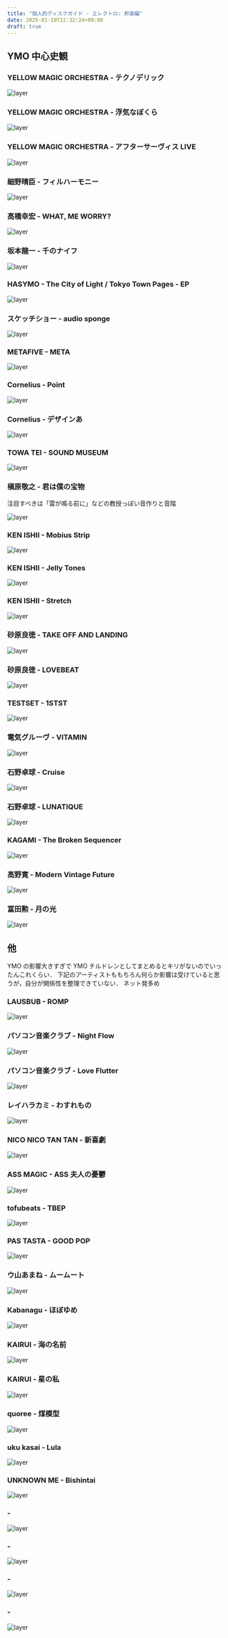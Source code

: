 ```yaml
---
title: "個人的ディスクガイド - エレクトロ: 邦楽編"
date: 2025-01-10T22:32:24+09:00
draft: true
---
```


## YMO 中心史観

### YELLOW MAGIC ORCHESTRA - テクノデリック

![layer](https://is1-ssl.mzstatic.com/image/thumb/Music114/v4/93/77/d3/9377d39b-6696-7f2e-3913-f7b9c5bda83b/jacket_MHXX03059B00Z_550.jpg/316x316bf.webp)

### YELLOW MAGIC ORCHESTRA - 浮気なぼくら

![layer](https://is1-ssl.mzstatic.com/image/thumb/Music124/v4/25/a8/ad/25a8adbe-6d9d-1e29-a665-fc1ed3af78a2/jacket_MHXX03108B00Z_550.jpg/316x316bf.webp)

### YELLOW MAGIC ORCHESTRA - アフターサーヴィス LIVE

![layer](https://is1-ssl.mzstatic.com/image/thumb/Music124/v4/35/4c/0f/354c0fad-3236-8748-8742-508aad8b82d6/jacket_MHXX01088B00Z_550.jpg/316x316bf.webp)

### 細野晴臣 - フィルハーモニー

![layer](https://is1-ssl.mzstatic.com/image/thumb/Video221/v4/fb/aa/9a/fbaa9a1a-abb8-d8f3-81fa-fd97abab8995/Job1409f71e-fa17-472e-bb9f-820e42dd5574-171332092-PreviewImage_preview_image_nonvideo_sdr-Time1720196636579.png/316x316bb.webp)

### 高橋幸宏 - WHAT, ME WORRY?

![layer](https://is1-ssl.mzstatic.com/image/thumb/Music124/v4/ac/2d/f7/ac2df710-4282-69c8-b4a5-b14ce517cee6/jacket_MHCL00514B00Z_550.jpg/316x316bf.webp)

### 坂本龍一 - 千のナイフ

![layer](https://is1-ssl.mzstatic.com/image/thumb/Music/a0/aa/05/mzi.ftblebna.jpg/316x316bf.webp)

### HASYMO - The City of Light / Tokyo Town Pages - EP

![layer](https://is1-ssl.mzstatic.com/image/thumb/Music/7c/51/8d/mzi.jyvoegsh.jpg/316x316bb.webp)

### スケッチショー - audio sponge 

![layer](https://is1-ssl.mzstatic.com/image/thumb/Music125/v4/f5/ee/10/f5ee1042-9eb6-5789-d188-9872b92b350c/ANTCD-A0000005259.jpg/316x316bb.webp)

### METAFIVE - META 

![layer](https://is1-ssl.mzstatic.com/image/thumb/Music124/v4/ed/73/b4/ed73b4a9-be36-f92c-d6a5-56627a271eaf/825646491445.jpg/316x316bb.webp)

### Cornelius - Point 

![layer](https://is1-ssl.mzstatic.com/image/thumb/Music123/v4/7a/d6/0c/7ad60c65-ead2-0786-2fb0-729c3e27a2f1/190295381745.jpg/316x316bf.webp)

### Cornelius - デザインあ 

![layer](https://is1-ssl.mzstatic.com/image/thumb/Music/v4/c7/28/98/c72898fa-a6e5-e045-946c-808469f56250/825646475803.jpg/316x316bf.webp)

### TOWA TEI - SOUND MUSEUM

![layer](https://is1-ssl.mzstatic.com/image/thumb/Music124/v4/97/23/cd/9723cdf3-b45f-a9d3-fefd-8ece279867a6/825646217878.jpg/316x316bb.webp)

### 槇原敬之 - 君は僕の宝物

注目すべきは「雷が鳴る前に」などの教授っぽい音作りと音階

![layer](https://is1-ssl.mzstatic.com/image/thumb/Music124/v4/7d/33/dd/7d33dd5f-e6b1-ea6c-1071-dfae7246fac7/mzi.gvjjeyuj.jpg/316x316bf.webp)

### KEN ISHII - Mobius Strip

![layer](https://is1-ssl.mzstatic.com/image/thumb/Music123/v4/2d/a4/db/2da4dbb4-f451-ca55-23f6-185aeaf25088/4571374916236_cover.jpg/316x316bf.webp)

### KEN ISHII - Jelly Tones

![layer](https://is1-ssl.mzstatic.com/image/thumb/Music124/v4/cf/23/71/cf237185-2f58-9953-2ab0-46b41856488f/cover.jpg/316x316bf.webp)

### KEN ISHII - Stretch 

![layer](https://is1-ssl.mzstatic.com/image/thumb/Music60/v4/bd/0c/93/bd0c939f-299c-8ad4-c966-1bbf6409c978/cover.jpg/316x316bf.webp)

### 砂原良徳 - TAKE OFF AND LANDING

![layer](https://is1-ssl.mzstatic.com/image/thumb/Music124/v4/ca/08/a2/ca08a21c-16cd-096d-f263-580fdef643f9/jacket_KSC200205B00Z_550.jpg/316x316bf.webp)

### 砂原良徳 - LOVEBEAT

![layer](https://is1-ssl.mzstatic.com/image/thumb/Music124/v4/d3/a3/14/d3a314ad-04f6-c141-a531-ef80b8db795f/jacket_KSC200387B00Z_550.jpg/316x316bf.webp)

### TESTSET - 1STST

![layer](https://is1-ssl.mzstatic.com/image/thumb/Music116/v4/69/bb/e9/69bbe962-8340-17c0-cba8-6382d4e99b07/5054197708763.jpg/316x316bf.webp)

### 電気グルーヴ - VITAMIN

![layer](https://is1-ssl.mzstatic.com/image/thumb/Music114/v4/e2/60/08/e260084a-3cc2-2d34-debf-acf3b6e72ddc/jacket_KSC200066B00Z_550.jpg/316x316bf.webp)

### 石野卓球 - Cruise

![layer](https://is1-ssl.mzstatic.com/image/thumb/Music124/v4/78/31/59/78315939-d8df-a9b6-24b3-8866b0d86e2c/cover.jpg/316x316bf.webp)

### 石野卓球 - LUNATIQUE

![layer](https://is1-ssl.mzstatic.com/image/thumb/Music115/v4/32/6b/0b/326b0b02-556e-9f11-f220-ee97c105dc58/jacket_KSCL02765B00Z_550.jpg/316x316bf.webp)

### KAGAMI - The Broken Sequencer

![layer](https://is1-ssl.mzstatic.com/image/thumb/Music/a4/e4/8a/mzi.nzhoezwl.jpg/316x316bf.webp)

### 高野寛 - Modern Vintage Future

![layer](https://is1-ssl.mzstatic.com/image/thumb/Music211/v4/ed/64/8b/ed648b59-8acd-9c04-544e-b9b95e876688/4571374922299_cover.jpg/316x316bb.webp)

### 冨田勲 - 月の光

![layer](https://is1-ssl.mzstatic.com/image/thumb/Music124/v4/ac/99/1d/ac991dd3-40c5-e2e4-13c4-3248f990558b/COGQ_59.jpg/316x316bb.webp)

## 他

YMO の影響大きすぎで YMO チルドレンとしてまとめるとキリがないのでいったんこれくらい．
下記のアーティストももちろん何らか影響は受けていると思うが，自分が関係性を整理できていない．
ネット発多め

### LAUSBUB - ROMP

![layer](https://is1-ssl.mzstatic.com/image/thumb/Music221/v4/96/f5/b5/96f5b584-af3b-08a6-0201-794f2a814c38/VEATP-42946.jpg/316x316bf.webp)

### パソコン音楽クラブ - Night Flow

![layer](https://is1-ssl.mzstatic.com/image/thumb/Music124/v4/44/3e/75/443e757f-96df-01b4-83bc-1b09a20a24ea/PSCM002_new.jpg/316x316bf.webp)

### パソコン音楽クラブ - Love Flutter

![layer](https://is1-ssl.mzstatic.com/image/thumb/Music221/v4/61/b6/2e/61b62e52-f140-8832-d147-4c1be153bae0/4580789654114.png/316x316bf.webp)

### レイハラカミ - わすれもの

![layer](https://is1-ssl.mzstatic.com/image/thumb/Music62/v4/51/bb/93/51bb93c6-3902-e45a-6a6f-7a7ecb8f4ca2/RINC11_2500.jpg/316x316bf.webp)

### NICO NICO TAN TAN - 新喜劇

![layer](https://is1-ssl.mzstatic.com/image/thumb/Music211/v4/99/03/27/990327c4-9487-edab-2d72-3c13e7577c5b/VICL-65979.jpg/296x296bb.webp)

### ASS MAGIC - ASS 夫人の憂鬱

![layer](https://is1-ssl.mzstatic.com/image/thumb/Music126/v4/04/c0/1b/04c01b26-b0a9-bf44-4691-73c732037bff/bigup13672905.jpg/296x296bb.webp)

### tofubeats - TBEP

![layer](https://is1-ssl.mzstatic.com/image/thumb/Music123/v4/07/70/65/077065ab-97e5-1f7b-6511-271ab300cb47/190295255008.jpg/296x296bb.webp)

### PAS TASTA - GOOD POP

![layer](https://is1-ssl.mzstatic.com/image/thumb/Music116/v4/2d/93/9b/2d939b6a-3177-dcea-86ad-6724c4000396/859759315268_cover.jpg/296x296bb.webp)

### ウ山あまね - ムームート

![layer](https://is1-ssl.mzstatic.com/image/thumb/Music112/v4/20/3d/37/203d3750-2114-d084-1694-6be8d5e9eccb/5054197329456.jpg/296x296bb.webp)

### Kabanagu - ほぼゆめ

![layer](https://is1-ssl.mzstatic.com/image/thumb/Music122/v4/56/21/d7/5621d746-c617-1241-519f-ae65e02b13c8/859758334758_cover.jpg/296x296bb.webp)

### KAIRUI - 海の名前

![layer](https://is1-ssl.mzstatic.com/image/thumb/Music122/v4/7a/98/0f/7a980fa2-5f93-39c9-eec3-8bd9df380325/859758061470_cover.jpg/296x296bb.webp)

### KAIRUI - 星の私

![layer](https://is1-ssl.mzstatic.com/image/thumb/Music221/v4/1d/ac/e8/1dace80a-f7ae-773a-7311-d19ffd29296d/4571640749896_cover.jpg/296x296bb.webp)

### quoree - 煤模型

![layer](https://is1-ssl.mzstatic.com/image/thumb/Music112/v4/6f/ef/3a/6fef3a2f-bbc8-a3dc-ece8-1e0193dde44f/859758514778_cover.png/296x296bb.webp)

### uku kasai - Lula

![layer](https://is1-ssl.mzstatic.com/image/thumb/Music211/v4/05/b7/9a/05b79a8d-09b0-6116-a567-1638f9c02010/4571640357459_cover.png/296x296bb.webp)

### UNKNOWN ME - Bishintai

![layer](https://is1-ssl.mzstatic.com/image/thumb/Music114/v4/18/49/7e/18497eab-9d58-2972-83bd-89ee5b505381/733102719647.jpg/316x316bb.webp)

### - 

![layer]()

### - 

![layer]()

### - 

![layer]()

### - 

![layer]()